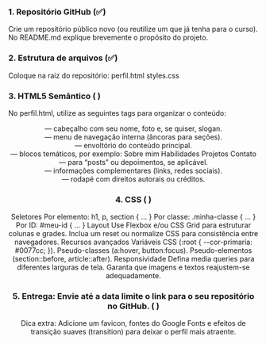 ### 1. Repositório GitHub (✅)
Crie um repositório público novo (ou reutilize um que já tenha para o curso).
No README.md explique brevemente o propósito do projeto.

### 2. Estrutura de arquivos (✅)

Coloque na raiz do repositório:
perfil.html
styles.css

### 3. HTML5 Semântico ( )

No perfil.html, utilize as seguintes tags para organizar o conteúdo:

<header> — cabeçalho com seu nome, foto e, se quiser, slogan.
<nav> — menu de navegação interna (âncoras para seções).
<main> — envoltório do conteúdo principal.
<section> — blocos temáticos, por exemplo:
Sobre mim
Habilidades
Projetos
Contato
<article> — para “posts” ou depoimentos, se aplicável.
<aside> — informações complementares (links, redes sociais).
<footer> — rodapé com direitos autorais ou créditos.

### 4. CSS ( )

Seletores
Por elemento: h1, p, section { … }
Por classe: .minha-classe { … }
Por ID: #meu-id { … }
Layout
Use Flexbox e/ou CSS Grid para estruturar colunas e grades.
Inclua um reset ou normalize CSS para consistência entre navegadores.
Recursos avançados
Variáveis CSS (:root { --cor-primaria: #0077cc; }).
Pseudo-classes (a:hover, button:focus).
Pseudo-elementos (section::before, article::after).
Responsividade
Defina media queries para diferentes larguras de tela.
Garanta que imagens e textos reajustem-se adequadamente.

### 5. Entrega: Envie até a data limite o link para o seu repositório no GitHub. ( )

Dica extra: Adicione um favicon, fontes do Google Fonts e efeitos de transição suaves (transition) para deixar o perfil mais atraente.